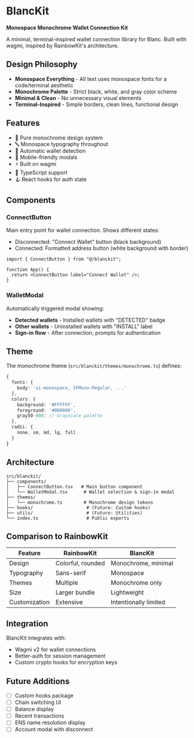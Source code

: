 # BlancKit

**Monospace Monochrome Wallet Connection Kit**

A minimal, terminal-inspired wallet connection library for Blanc. Built with wagmi, inspired by RainbowKit's architecture.

## Design Philosophy

- **Monospace Everything** - All text uses monospace fonts for a code/terminal aesthetic
- **Monochrome Palette** - Strict black, white, and gray color scheme
- **Minimal & Clean** - No unnecessary visual elements
- **Terminal-Inspired** - Simple borders, clean lines, functional design

## Features

- 🎨 Pure monochrome design system
- 🔤 Monospace typography throughout
- 🔌 Automatic wallet detection
- 📱 Mobile-friendly modals
- ⚡ Built on wagmi
- 🎯 TypeScript support
- 🪝 React hooks for auth state

## Components

### ConnectButton

Main entry point for wallet connection. Shows different states:
- Disconnected: "Connect Wallet" button (black background)
- Connected: Formatted address button (white background with border)

```tsx
import { ConnectButton } from "@/blanckit";

function App() {
  return <ConnectButton label="Connect Wallet" />;
}
```

### WalletModal

Automatically triggered modal showing:
- **Detected wallets** - Installed wallets with "DETECTED" badge
- **Other wallets** - Uninstalled wallets with "INSTALL" label
- **Sign-in flow** - After connection, prompts for authentication

## Theme

The monochrome theme (`src/blanckit/themes/monochrome.ts`) defines:

```typescript
{
  fonts: {
    body: 'ui-monospace, SFMono-Regular, ...'
  },
  colors: {
    background: '#FFFFFF',
    foreground: '#000000',
    gray50-900: // Grayscale palette
  },
  radii: {
    none, sm, md, lg, full
  }
}
```

## Architecture

```
src/blanckit/
├── components/
│   ├── ConnectButton.tsx   # Main button component
│   └── WalletModal.tsx      # Wallet selection & sign-in modal
├── themes/
│   └── monochrome.ts        # Monochrome design tokens
├── hooks/                    # (Future: Custom hooks)
├── utils/                    # (Future: Utilities)
└── index.ts                  # Public exports
```

## Comparison to RainbowKit

| Feature | RainbowKit | BlancKit |
|---------|------------|----------|
| Design | Colorful, rounded | Monochrome, minimal |
| Typography | Sans-serif | Monospace |
| Themes | Multiple | Monochrome only |
| Size | Larger bundle | Lightweight |
| Customization | Extensive | Intentionally limited |

## Integration

BlancKit integrates with:
- Wagmi v2 for wallet connections
- Better-auth for session management
- Custom crypto hooks for encryption keys

## Future Additions

- [ ] Custom hooks package
- [ ] Chain switching UI
- [ ] Balance display
- [ ] Recent transactions
- [ ] ENS name resolution display
- [ ] Account modal with disconnect
